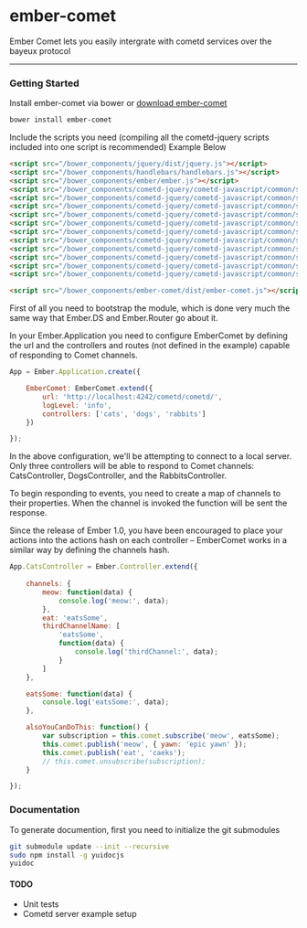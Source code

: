 ember-comet
============

Ember Comet lets you easily intergrate with cometd services over the bayeux protocol

_____________________
### Getting Started

Install ember-comet via bower or [download ember-comet]

```sh
bower install ember-comet
```

Include the scripts you need (compiling all the cometd-jquery scripts included into one script is recommended)
Example Below

```html
<script src="/bower_components/jquery/dist/jquery.js"></script>
<script src="/bower_components/handlebars/handlebars.js"></script>
<script src="/bower_components/ember/ember.js"></script>
<script src="/bower_components/cometd-jquery/cometd-javascript/common/src/main/js/org/cometd/cometd-namespace.js"></script>
<script src="/bower_components/cometd-jquery/cometd-javascript/common/src/main/js/org/cometd/cometd-json.js"></script>
<script src="/bower_components/cometd-jquery/cometd-javascript/common/src/main/js/org/cometd/Utils.js"></script>
<script src="/bower_components/cometd-jquery/cometd-javascript/common/src/main/js/org/cometd/TransportRegistry.js"></script>
<script src="/bower_components/cometd-jquery/cometd-javascript/common/src/main/js/org/cometd/Transport.js"></script>
<script src="/bower_components/cometd-jquery/cometd-javascript/common/src/main/js/org/cometd/RequestTransport.js"></script>
<script src="/bower_components/cometd-jquery/cometd-javascript/common/src/main/js/org/cometd/LongPollingTransport.js"></script>
<script src="/bower_components/cometd-jquery/cometd-javascript/common/src/main/js/org/cometd/CallbackPollingTransport.js"></script>
<script src="/bower_components/cometd-jquery/cometd-javascript/common/src/main/js/org/cometd/WebSocketTransport.js"></script>
<script src="/bower_components/cometd-jquery/cometd-javascript/common/src/main/js/org/cometd/CometD.js"></script>
<script src="/bower_components/cometd-jquery/cometd-javascript/common/src/main/webapp/jquery/jquery.cometd.js"></script>

<script src="/bower_components/ember-comet/dist/ember-comet.js"></script>

```
First of all you need to bootstrap the module, which is done very much the same way that Ember.DS and Ember.Router go about it.

In your Ember.Application you need to configure EmberComet by defining the url and the controllers and routes (not defined in the example) capable of responding to Comet channels.

```js
App = Ember.Application.create({

    EmberComet: EmberComet.extend({
        url: 'http://localhost:4242/cometd/cometd/',
		logLevel: 'info',
        controllers: ['cats', 'dogs', 'rabbits']
    })

});
```

In the above configuration, we'll be attempting to connect to a local server. Only three controllers will be able to respond to Comet channels: CatsController, DogsController, and the RabbitsController.

To begin responding to events, you need to create a map of channels to their properties. When the channel is invoked the function will be sent the response.

Since the release of Ember 1.0, you have been encouraged to place your actions into the actions hash on each controller – EmberComet works in a similar way by defining the channels hash.

```js
App.CatsController = Ember.Controller.extend({
	
	channels: {
		meow: function(data) {
			console.log('meow:', data);
		},
		eat: 'eatsSome',
		thirdChannelName: [
			'eatsSome', 
			function(data) {
				console.log('thirdChannel:', data);
			}
		]
	},

	eatsSome: function(data) {
		console.log('eatsSome:', data);
	},

	alsoYouCanDoThis: function() {
		var subscription = this.comet.subscribe('meow', eatsSome);
		this.comet.publish('meow', { yawn: 'epic yawn' });
		this.comet.publish('eat', 'caeks');
		// this.comet.unsubscribe(subscription);
	}

});
```

### Documentation

To generate documention, first you need to initialize the git submodules

```sh
git submodule update --init --recursive
sudo npm install -g yuidocjs
yuidoc
```

#### TODO

- Unit tests
- Cometd server example setup

[download ember-comet]:https://github.com/AaronGhent/ember-comet/raw/master/dist/ember-comet.js
